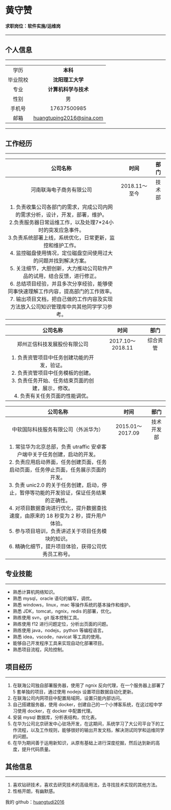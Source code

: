 # 黄守赞  

#### 求职岗位：软件实施/运维岗

------------

## 个人信息

-------------

|          |                          |
| :------: | :----------------------: |
|   学历   |         __本科__         |
| 毕业院校 |     __沈阳理工大学__     |
|   专业   |   __计算机科学与技术__   |
|   性别   |            男            |
|  手机号  |       17637500985        |
|   邮箱   | huangtuping2016@sina.com |

-------

## 工作经历

-------
| 公司名称   |     时间      |  部门  |
| :---------------------------------------------------------------------------------------------------------------------------------------------------------------------------: | :-----------: | :----: |
|     河南联海电子商务有限公司   | 2018.11～至今 | 技术部 |
| 1. 负责收集公司各部门的需求，完成公司内网的需求分析，设计，开发，部署，维护。<br> 2.负责服务器日常运维工作，以及处理7*24小时的突发应急事件。<br>3.负责系统部署上线，系统优化，日常更新，监控和维护工作。<br> 4. 监控磁盘使用情况，定位磁盘空间使用过大的问题并找到解决方案。<br>5. 关注细节，大胆创新，大力推动公司软件产品的试用，结合反馈，进行修正。<br> 6. 总结项目经验，并且多次分享经验，能够使同事快速理解工作内容，提高部门的工作效率。<br> 7. 输出项目文档，把自己做的工作内容及实现方法放入公司知识管理库中共其他同学学习参考。 |               |        |

|  公司名称    |       时间       |   部门   |
| :----------------------------------------------------------------------------------------------: | :--------------: | :------: |
|     郑州正信科技发展股份有限公司      | 2017.10～2018.11 | 综合资管 |
| 1. 负责资管项目中任务创建功能的开发，验证。<br> 2. 负责资管项目中任务模板的创建。<br> 3. 负责任务开始、任务结束页面的创建，展示，修改。<br> 4. 负责有关任务页面的性能调优。 |                  |          |

|       公司名称     |       时间       |    部门    |
| :------------------------------: | :--------------: | :--------: |
|      中软国际科技服务有限公司（外派华为）     | 2015.01～2017.09 | 技术开发部 |
| 1. 常驻华为北京总部，负责 utraffic 安卓客户端中关于任务创建，启动的开发。<br>2. 负责应用启动界面，任务创建页面，任务启动页面，任务停止页面，任务展示页面的开发。<br>3. 负责 unic2.0 的关于任务创建，启动，停止，暂停等功能的开发验证，保证任务结果的正确性。<br>4. 对项目数据查询进行优化，提升数据查找速度，由原来的 18 秒变为 2 秒，提升用户体验。<br> 5. 参与项目培训，负责讲述关于项目任务模块的知识。<br>6. 精确化细节，提升项目体验，获得公司优秀员工称号。 | ||

## 专业技能

-----

- 熟悉计算机网络知识。
- 熟悉 mysql，oracle 语句的编写，调优。
- 熟悉 windows，linux，mac 等操作系统的基本操作和维护。
- 熟悉 JDK，tomcat，ngnix，redis 的部署，优化。
- 熟练使用 svn，git 版本控制工具。
- 熟练使用 f12 进行问题定位，分析出页面的问题。
- 熟练使用 java，nodejs，python 等编程语言。
- 熟悉 idea，vscode，navicat 等工具的使用。
- 能够自己开发程序工具来实现自动化部署项目。
- 熟悉项目流程，风险控制。

## 项目经历

------

1. 在联海公司独自部署服务器，使用了 ngnix 反向代理，在一个服务器上部署了 5 套单独的项目，通过使用 nodejs 设置项目数据自动化更新。
2. 在联海公司内网项目中配置局域网，设置只能内部访问。
3. 自己搭建服务器，使用 docker，创建自己的一个小博客系统，在这过程中学习使用 docker，在 docker 中配置代理。
4. 安装 mysql 数据库，分析表结构，优化表。
5. 在华为公司北京研发中心驻场开发，在这期间，系统学习了大公司平台下的工作流程，以及工作规则，能够很好的输出开发文档，解决测试同学和运维同学的问题。
6. 在华为期间善于运用新知识，从原有基础上进行深度挖掘，然后达到新的高度，提升代码质量。

## 其他信息

-----

1. 喜欢钻研技术，喜欢去研究技术的高级用法，去寻找技术实现的其他方法。
2. 性格开朗，有幽默感。

我的 github：[huangtudi2016](https://github.com/huangtudi2016/)
